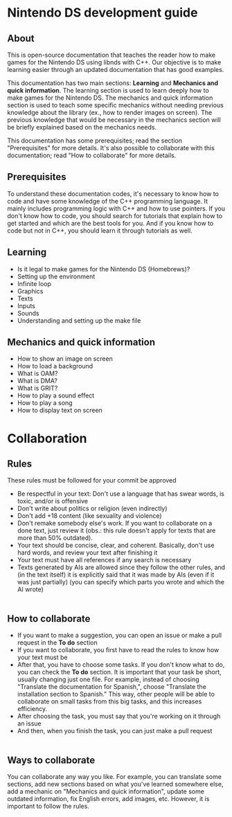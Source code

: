 # Nintendo DS development guide  
## About  
This is open-source documentation that teaches the reader how to make games for the Nintendo DS using libnds with C++. Our objective is to make learning easier through an updated documentation that has good examples.

This documentation has two main sections: **Learning** and **Mechanics and quick information**. The learning section is used to learn deeply how to make games for the Nintendo DS. The mechanics and quick information section is used to teach some specific mechanics without needing previous knowledge about the library (ex., how to render images on screen). The previous knowledge that would be necessary in the mechanics section will be briefly explained based on the mechanics needs.

This documentation has some prerequisites; read the section "Prerequisites" for more details. It's also possible to collaborate with this documentation; read "How to collaborate" for more details.

## Prerequisites  
To understand these documentation codes, it's necessary to know how to code and have some knowledge of the C++ programming language. It mainly includes programming logic with C++ and how to use pointers. If you don't know how to code, you should search for tutorials that explain how to get started and which are the best tools for you. And if you know how to code but not in C++, you should learn it through tutorials as well.

## Learning  
* Is it legal to make games for the Nintendo DS (Homebrews)?  
* Setting up the environment  
* Infinite loop  
* Graphics  
* Texts  
* Inputs  
* Sounds  
* Understanding and setting up the make file

## Mechanics and quick information  
* How to show an image on screen  
* How to load a background  
* What is OAM?  
* What is DMA?  
* What is GRIT?  
* How to play a sound effect  
* How to play a song  
* How to display text on screen

# Collaboration  
## Rules  
These rules must be followed for your commit be approved   
* Be respectful in your text: Don't use a language that has swear words, is toxic, and/or is offensive  
* Don't write about politics or religion (even indirectly)  
* Don't add +18 content (like sexuality and violence)  
* Don't remake somebody else's work. If you want to collaborate on a done text, just review it (obs.: this rule doesn't apply for texts that are more than 50% outdated).  
* Your text should be concise, clear, and coherent. Basically, don't use hard words, and review your text after finishing it  
* Your text must have all references if any search is necessary  
* Texts generated by AIs are allowed since they follow the other rules, and (in the text itself) it is explicitly said that it was made by AIs (even if it was just partially) (you can specify which parts you wrote and which the AI wrote)  
    
## How to collaborate  
* If you want to make a suggestion, you can open an issue or make a pull request in the **To do** section  
* If you want to collaborate, you first have to read the rules to know how your text must be  
* After that, you have to choose some tasks. If you don't know what to do, you can check the **To do** section. It is important that your task be short, usually changing just one file. For example, instead of choosing "Translate the documentation for Spanish,", choose "Translate the installation section to Spanish." This way, other people will be able to collaborate on small tasks from this big tasks, and this increases efficiency.  
* After choosing the task, you must say that you're working on it through an issue  
* And then, when you finish the task, you can just make a pull request  
    
## Ways to collaborate  
You can collaborate any way you like. For example, you can translate some sections, add new sections based on what you've learned somewhere else, add a mechanic on "Mechanics and quick information", update some outdated information, fix English errors, add images, etc. However, it is important to follow the rules.